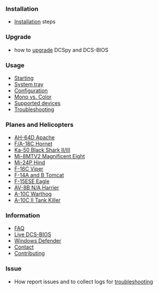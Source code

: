 ### Installation
  * [Installation](Installation#installation) steps
### Upgrade
  * how to [upgrade](Upgrade#upgrade) DCSpy and DCS-BIOS
### Usage
  * [Starting](Usage#Starting)
  * [System tray](Usage#system-tray-icon)
  * [Configuration](Usage#configuration)
  * [Mono vs. Color](Usage#mono-vs-color)
  * [Supported devices](Supported-devices)
  * [Troubleshooting](Report-issue#troubleshooting)
### Planes and Helicopters
  * [AH-64D Apache](Planes-and-Helicopters#ah-64d-apache)
  * [F/A-18C Hornet](Planes-and-Helicopters#fa-18c-hornet)
  * [Ka-50 Black Shark II/III](Planes-and-Helicopters#ka-50-black-shark-iiiii)
  * [Mi-8MTV2 Magnificent Eight](Planes-and-Helicopters#mi-8mtv2-hip)
  * [Mi-24P Hind](Planes-and-Helicopters#mi-24p-hind)
  * [F-16C Viper](Planes-and-Helicopters#f-16c-viper)
  * [F-14A and B Tomcat](Planes-and-Helicopters#f-14a-and-b-tomcat)
  * [F-15ESE Eagle](Planes-and-Helicopters#f-15ese-eagle)
  * [AV-8B N/A Harrier](Planes-and-Helicopters#av-8b-na-harrier)
  * [A-10C Warthog](Planes-and-Helicopters#a-10c-warthog)
  * [A-10C II Tank Killer](Planes-and-Helicopters#a-10c-ii-tank-killer)
### Information
  * [FAQ](Information#faq)
  * [Live DCS-BIOS](Information#live-dcs-bios)
  * [Windows Defender](Information#windows-defender)
  * [Contact](Information#new-ideas)
  * [Contributing](Information#contributing)
### Issue
  * How report issues and to collect logs for [troubleshooting](Report-issue#troubleshooting)